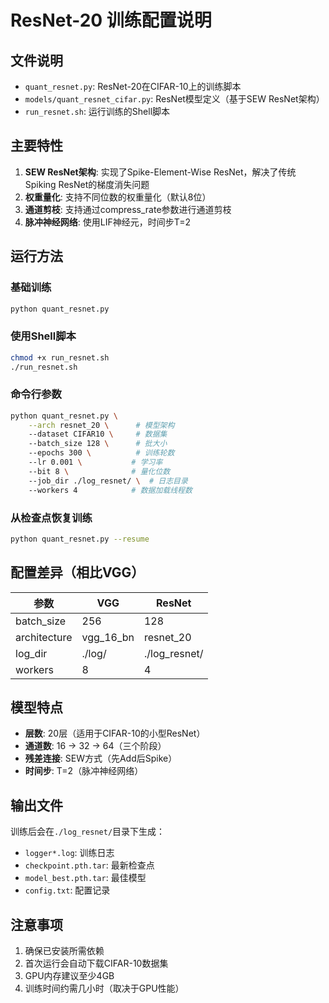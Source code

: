 # ResNet-20 训练配置说明

## 文件说明

- `quant_resnet.py`: ResNet-20在CIFAR-10上的训练脚本
- `models/quant_resnet_cifar.py`: ResNet模型定义（基于SEW ResNet架构）
- `run_resnet.sh`: 运行训练的Shell脚本

## 主要特性

1. **SEW ResNet架构**: 实现了Spike-Element-Wise ResNet，解决了传统Spiking ResNet的梯度消失问题
2. **权重量化**: 支持不同位数的权重量化（默认8位）
3. **通道剪枝**: 支持通过compress_rate参数进行通道剪枝
4. **脉冲神经网络**: 使用LIF神经元，时间步T=2

## 运行方法

### 基础训练
```bash
python quant_resnet.py
```

### 使用Shell脚本
```bash
chmod +x run_resnet.sh
./run_resnet.sh
```

### 命令行参数
```bash
python quant_resnet.py \
    --arch resnet_20 \      # 模型架构
    --dataset CIFAR10 \     # 数据集
    --batch_size 128 \      # 批大小
    --epochs 300 \          # 训练轮数
    --lr 0.001 \           # 学习率
    --bit 8 \              # 量化位数
    --job_dir ./log_resnet/ \  # 日志目录
    --workers 4            # 数据加载线程数
```

### 从检查点恢复训练
```bash
python quant_resnet.py --resume
```

## 配置差异（相比VGG）

| 参数 | VGG | ResNet |
|-----|-----|---------|
| batch_size | 256 | 128 |
| architecture | vgg_16_bn | resnet_20 |
| log_dir | ./log/ | ./log_resnet/ |
| workers | 8 | 4 |

## 模型特点

- **层数**: 20层（适用于CIFAR-10的小型ResNet）
- **通道数**: 16 -> 32 -> 64（三个阶段）
- **残差连接**: SEW方式（先Add后Spike）
- **时间步**: T=2（脉冲神经网络）

## 输出文件

训练后会在`./log_resnet/`目录下生成：
- `logger*.log`: 训练日志
- `checkpoint.pth.tar`: 最新检查点
- `model_best.pth.tar`: 最佳模型
- `config.txt`: 配置记录

## 注意事项

1. 确保已安装所需依赖
2. 首次运行会自动下载CIFAR-10数据集
3. GPU内存建议至少4GB
4. 训练时间约需几小时（取决于GPU性能）
